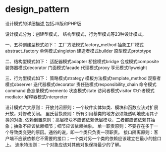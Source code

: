 # design_pattern
设计模式的详细描述,包括JS版和PHP版

设计模式分为：创建型模式， 结构型模式，行为型模式等23种设计模式。

一、五种创建型模式如下：
工厂方法模式factory_method
抽象工厂模式abstract_factory
单例模式singleton
建造者模式builder
原型模式prototype

二、结构型模式如下：
适配器模式adapter
桥接模式bridge
合成模式composite
装饰器模式decorator
门面模式facade
代理模式proxy
享元模式flyweight

三、行为型模式如下：
策略模式strategy
模板方法模式template_method
观察者模式observer
迭代器模式decorator
责任链模式responsibility_chain
命令模式command
备忘录模式memento
状态模式state
访问者模式visitor
中介者模式mediator
解释器模式interpreter

设计模式六大原则：
开放封闭原则：一个软件实体如类、模块和函数应该对扩展开放，对修改关闭。
里氏替换原则：所有引用基类的地方必须能透明地使用其子类的对象.
依赖倒置原则：高层模块不应该依赖低层模块，二者都应该依赖其抽象；抽象不应该依赖细节；细节应该依赖抽象。
单一职责原则：不要存在多于一个导致类变更的原因。通俗的说，即一个类只负责一项职责。
接口隔离原则：客户端不应该依赖它不需要的接口；一个类对另一个类的依赖应该建立在最小的接口上。
迪米特法则：一个对象应该对其他对象保持最少的了解。


